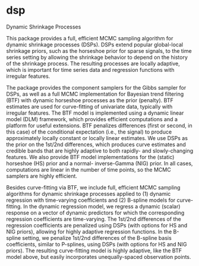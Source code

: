 # dsp
Dynamic Shrinkage Processes

This package provides a full, efficient MCMC sampling algorithm for dynamic 
    shrinkage processes (DSPs). DSPs extend popular global-local shrinkage priors, such as
    the horseshoe prior for sparse signals, to the time series setting by allowing the 
    shrinkage behavior to depend on the history of the shrinkage process. The resulting
    processes are locally adaptive, which is important for time series data and regression
    functions with irregular features. 
    
The package provides the component samplers for the 
    Gibbs sampler for DSPs, as well as a full MCMC implementation for Bayesian trend 
    filtering (BTF) with dynamic horseshoe processes as the prior (penalty). BTF estimates 
    are used for curve-fitting of univariate data, typically with irregular features. The 
    BTF model is implemented using a dynamic linear model (DLM) framework, which provides 
    efficient computations and a platform for useful extensions. BTF penalizes differences 
    (first or second, in this case) of the conditional expectation (i.e., the signal) to 
    produce approximately locally constant or locally linear estimates. We use DSPs as the 
    prior on the 1st/2nd differences, which produces curve estimates and credible bands
    that are highly adaptive to both rapidly- and slowly-changing features. We also 
    provide BTF model implementations for the (static) horseshoe (HS) prior and a normal-
    inverse-Gamma (NIG) prior. In all cases, computations are linear in the number of time 
    points, so the MCMC samplers are highly efficient. 
    
Besides curve-fitting via BTF, we include full, efficient MCMC sampling algorithms 
    for dynamic shrinkage processes applied to (1) dynamic regression with time-varying
    coefficients and (2) B-spline models for curve-fitting. In the dynamic regression 
    model, we regress a dynamic (scalar) response on a vector of dynamic predictors
    for which the corresponding regression coefficients are time-varying. The 1st/2nd 
    differences of the regression coefficients are penalized using DSPs (with options for 
    HS and NIG priors), allowing for highly adaptive regression functions. In the B-spline
    setting, we penalize 1st/2nd differences of the B-spline basis coefficients, similar
    to P-splines, using DSPs (with options for HS and NIG priors). The resulting 
    curve-fitting model is highly adaptive, like the BTF model above, but easily
    incorporates unequally-spaced observation points. 

